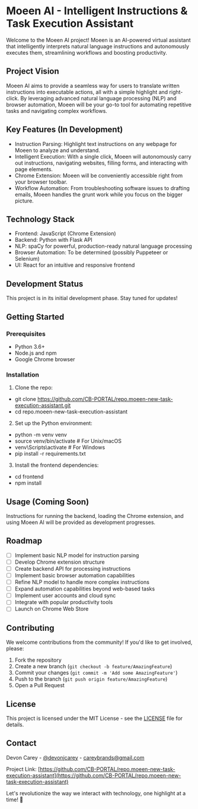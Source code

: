 # Moeen AI - Intelligent Instructions & Task Execution Assistant

Welcome to the Moeen AI project! Moeen is an AI-powered virtual assistant that intelligently interprets natural language instructions and autonomously executes them, streamlining workflows and boosting productivity.

## Project Vision

Moeen AI aims to provide a seamless way for users to translate written instructions into executable actions, all with a simple highlight and right-click. By leveraging advanced natural language processing (NLP) and browser automation, Moeen will be your go-to tool for automating repetitive tasks and navigating complex workflows.

## Key Features (In Development)

- Instruction Parsing: Highlight text instructions on any webpage for Moeen to analyze and understand.
- Intelligent Execution: With a single click, Moeen will autonomously carry out instructions, navigating websites, filling forms, and interacting with page elements.
- Chrome Extension: Moeen will be conveniently accessible right from your browser toolbar.
- Workflow Automation: From troubleshooting software issues to drafting emails, Moeen handles the grunt work while you focus on the bigger picture.

## Technology Stack

- Frontend: JavaScript (Chrome Extension)
- Backend: Python with Flask API
- NLP: spaCy for powerful, production-ready natural language processing
- Browser Automation: To be determined (possibly Puppeteer or Selenium)
- UI: React for an intuitive and responsive frontend

## Development Status

This project is in its initial development phase. Stay tuned for updates!

## Getting Started

### Prerequisites

- Python 3.6+
- Node.js and npm
- Google Chrome browser

### Installation

1. Clone the repo:

- git clone https://github.com/CB-PORTAL/repo.moeen-new-task-execution-assistant.git
- cd repo.moeen-new-task-execution-assistant

2. Set up the Python environment:

- python -m venv venv
- source venv/bin/activate  # For Unix/macOS
- venv\Scripts\activate  # For Windows
- pip install -r requirements.txt

3. Install the frontend dependencies:

- cd frontend
- npm install

## Usage (Coming Soon)

Instructions for running the backend, loading the Chrome extension, and using Moeen AI will be provided as development progresses.

## Roadmap

- [ ] Implement basic NLP model for instruction parsing
- [ ] Develop Chrome extension structure
- [ ] Create backend API for processing instructions
- [ ] Implement basic browser automation capabilities
- [ ] Refine NLP model to handle more complex instructions
- [ ] Expand automation capabilities beyond web-based tasks
- [ ] Implement user accounts and cloud sync
- [ ] Integrate with popular productivity tools
- [ ] Launch on Chrome Web Store

## Contributing

We welcome contributions from the community! If you'd like to get involved, please:

1. Fork the repository
2. Create a new branch (`git checkout -b feature/AmazingFeature`)
3. Commit your changes (`git commit -m 'Add some AmazingFeature'`)
4. Push to the branch (`git push origin feature/AmazingFeature`)
5. Open a Pull Request

## License

This project is licensed under the MIT License - see the [LICENSE](LICENSE) file for details.

## Contact

Devon Carey - [@devonjcarey](https://twitter.com/devonjcarey) - careybrands@gmail.com

Project Link: [https://github.com/CB-PORTAL/repo.moeen-new-task-execution-assistant](https://github.com/CB-PORTAL/repo.moeen-new-task-execution-assistant)

Let's revolutionize the way we interact with technology, one highlight at a time! 🚀